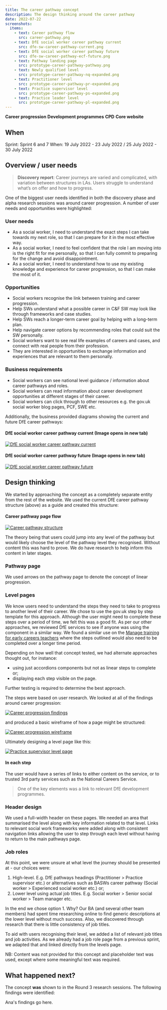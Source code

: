```yaml
---
title: The career pathway concept
description: The design thinking around the career pathway
date: 2022-07-22
screenshots:
  items:
    - text: Career pathway flow
      src: career-pathway.png
    - text: DfE social worker career pathway current
      src: dfe-sw-career-pathway-current.png
    - text: DfE social worker career pathway future
      src: dfe-sw-career-pathway-ecf-future.png
    - text: Pathway landing page
      src: prototype-career-pathway-pathway.png
    - text: Newly qualified level
      src: prototype-career-pathway-nq-expanded.png
    - text: Practitioner level
      src: prototype-career-pathway-pr-expanded.png
    - text: Practice supervisor level
      src: prototype-career-pathway-ps-expanded.png
    - text: Practice leader level
      src: prototype-career-pathway-pl-expanded.png
---
```


<strong class="govuk-tag govuk-tag--purple">Career progression</strong>&nbsp;<strong class="govuk-tag govuk-tag--blue">Development programmes</strong>&nbsp;<strong class="govuk-tag govuk-tag--pink">CPD</strong>&nbsp;<strong class="govuk-tag govuk-tag--turquoise">Core website</strong>

## When
Sprint: Sprint 6 and 7
When: 19 July 2022 - 23 July 2022 / 25 July 2022 - 30 July 2022

## Overview / user needs

> **Discovery report**: Career journeys are varied and complicated, with variation between structures in LAs. Users struggle to understand what’s on offer and how to progress.

One of the biggest user needs identified in both the discovery phase and alpha research sessions was around career progression. A number of user needs and opportunities were highlighted:

### User needs
- As a social worker, I need to understand the exact steps I can take towards my next role, so that I can prepare for it in the most effective way.
- As a social worker, I need to feel confident that the role I am moving into is the right fit for me personally,	so that I can fully commit to preparing for the change and avoid disappointment.
- As a social worker, I need to understand how to use my existing knowledge and experience for career progression, so that I can make the most of it.

### Opportunities
- Social workers recognise the link between training and career progression.
- Help SWs understand what a possible career in C&F SW may look like through frameworks and case studies.
- Help SWs reach a longer-term career goal by helping with a long-term plan.
- Help navigate career options by recommending roles that could suit the SW personally.
- Social workers want to see real life examples of careers and cases, and connect with real people from their profession.
- They are interested in opportunities to exchange information and experiences that are relevant to them personally.

### Business requirements
- Social workers can see national level guidance / information about career pathways and roles.
- Social workers can read information about career development opportunities at different stages of their career.
- Social workers can click through to other resources e.g. the gov.uk social worker blog pages, PCF, SWE etc.

Additionally, the business provided diagrams showing the current and future DfE career pathways:

#### DfE social worker career pathway current <span class="govuk-body-m">(Image opens in new tab)</span>
<a href="dfe-sw-career-pathway-current.png" target="_blank">![DfE social worker career pathway current](dfe-sw-career-pathway-current.png "DfE social worker career pathway current")</a>

#### DfE social worker career pathway future <span class="govuk-body-m">(Image opens in new tab)</span>
<a href="dfe-sw-career-pathway-ecf-future.png" target="_blank">![DfE social worker career pathway future](dfe-sw-career-pathway-ecf-future.png "DfE social worker career pathway future")</a>

## Design thinking
We started by approaching the concept as a completely separate entity from the rest of the website. We used the current DfE career pathway structure (above) as a guide and created this structure:

#### Career pathway page flow
<a href="career-pathway.png" target="_blank">![Career pathway structure](career-pathway.png "Career pathway structure")</a>

The theory being that users could jump into any level of the pathway but would likely choose the level of the pathway level they recognised. Without content this was hard to prove. We do have research to help inform this content in later stages.

### Pathway page
We used arrows on the pathway page to denote the concept of linear progression.

### Level pages
We know users need to understand the steps they need to take to progress to another level of their career. We chose to use the gov.uk step by step template for this approach. Although the user might need to complete these steps over a period of time, we felt this was a good fit. As per our other approaches, we reviewed DfE services to see if anyone was using the component in a similar way. We found a similar use on the <a href="https://manage-training-for-early-career-teachers.education.gov.uk/" target="_blank">Manage training for early careers teachers</a> where the steps outlined would also need to be completed over a longer time period.

Depending on how well that concept tested, we had alternate approaches thought out, for instance:
- using just accordions components but not as linear steps to complete or;
- displaying each step visible on the page.

Further testing is required to determine the best approach.

The steps were based on user research. We looked at all of the findings around career progression:

<a href="career-pathway-findings-summary.png" target="_blank">![Career progression findings](career-pathway-findings-summary.png "Career progression findings")</a>

and produced a basic wireframe of how a page might be structured:

<a href="career-pathway-basic-wireframe.png" target="_blank">![Career progression wireframe](career-pathway-basic-wireframe.png "Career progression wireframe")</a>

Ultimately designing a level page like this:

<a href="prototype-career-pathway-ps-expanded.png" target="_blank">![Practice supervisor level page](prototype-career-pathway-ps-expanded.png "Practice supervisor level page")</a>

#### In each step
The user would have a series of links to either content on the service, or to trusted 3rd party services such as the National Careers Service.

> One of the key elements was a link to relevant DfE development programmes.

### Header design
We used a full-width header on these pages. We needed an area that summarised the level along with key information related to that level. Links to relevant social work frameworks were added along with consistent navigation links allowing the user to step through each level without having to return to the main pathways page.

### Job roles
At this point, we were unsure at what level the journey should be presented at - our choices were:

1. High-level. E.g.
DfE pathways headings (Practitioner > Practice supervisor etc.) or alternatives such as BASWs career pathway (Social worker > Experienced social worker etc.) or;
2. Lower level using actual job titles. E.g.
Social worker > Senior social worker > Team manager etc.

In the end we chose option 1. Why? Our BA (and several other team members) had spent time researching online to find generic descriptions at the lower level without much success. Also, we discovered through research that there is little consistency of job titles.

To aid with users recognising their level, we added a list of relevant job titles and job activities. As we already had a job role page from a previous sprint, we adapted that and linked directly from the levels page.

NB: Content was not provided for this concept and placeholder text was used, except where some meaningful text was required.

## What happened next?
The concept **was** shown to in the Round 3 research sessions. The following findings were identified:

Ana's findings go here.

